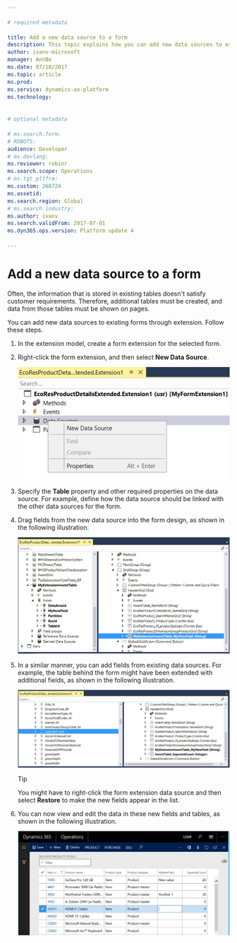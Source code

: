 ```yaml
---

# required metadata

title: Add a new data source to a form
description: This topic explains how you can add new data sources to existing forms by using extensions.
author: ivanv-microsoft
manager: AnnBe
ms.date: 07/10/2017
ms.topic: article
ms.prod: 
ms.service: dynamics-ax-platform
ms.technology: 


# optional metadata

# ms.search.form: 
# ROBOTS: 
audience: Developer
# ms.devlang: 
ms.reviewer: robinr
ms.search.scope: Operations
# ms.tgt_pltfrm: 
ms.custom: 268724
ms.assetid: 
ms.search.region: Global
# ms.search.industry: 
ms.author: ivanv
ms.search.validFrom: 2017-07-01
ms.dyn365.ops.version: Platform update 4

---
```


# Add a new data source to a form

Often, the information that is stored in existing tables doesn't satisfy customer requirements. Therefore, additional tables must be created, and data from those tables must be shown on pages.

You can add new data sources to existing forms through extension. Follow these steps.

1. In the extension model, create a form extension for the selected form.
1. Right-click the form extension, and then select **New Data Source**.

    ![Add a form data source](media/AddFormDataSource01.jpg)

1. Specify the **Table** property and other required properties on the data source. For example, define how the data source should be linked with the other data sources for the form. 
1. Drag fields from the new data source into the form design, as shown in the following illustration.

    ![Add fields from the data source to the form design](media/AddFormDataSource02.jpg)

1. In a similar manner, you can add fields from existing data sources. For example, the table behind the form might have been extended with additional fields, as shown in the following illustration.

    ![Data source that has additional fields](media/AddFormDataSource03.jpg)

    > [!TIP]
    > You might have to right-click the form extension data source and then select **Restore** to make the new fields appear in the list.

1. You can now view and edit the data in these new fields and tables, as shown in the following illustration.

    ![New fields](media/AddFormDataSource04.jpg)
